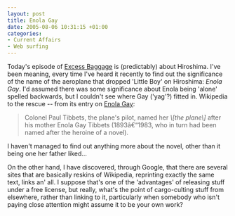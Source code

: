 ```yaml
---
layout: post
title: Enola Gay
date: 2005-08-06 10:31:15 +01:00
categories:
- Current Affairs
- Web surfing
---
```

Today's episode of [Excess Baggage](http://www.bbc.co.uk/radio4/excessbaggage/) is (predictably) about Hiroshima.  I've been meaning, every time I've heard it recently to find out the significance of the name of the aeroplane that dropped 'Little Boy' on Hiroshima: <em>Enola Gay</em>.  I'd assumed there was some significance about Enola being 'alone' spelled backwards, but I couldn't see where Gay ('yag'?) fitted in.  Wikipedia to the rescue -- from its entry on [Enola Gay](http://en.wikipedia.org/wiki/Enola_Gay):

<blockquote><p>Colonel Paul Tibbets, the plane's pilot, named her <em>\[the plane\]</em> after his mother Enola Gay Tibbets (1893â€“1983, who in turn had been named after the heroine of a novel).</p></blockquote>

I haven't managed to find out anything more about the novel, other than it being one her father liked...

On the other hand, I have discovered, through Google, that there are several sites that are basically reskins of Wikipedia, reprinting exactly the same text, links an' all.  I suppose that's one of the 'advantages' of releasing stuff under a free license, but really, what's the point of cargo-culting stuff from elsewhere, rather than linking to it, particularly when somebody who isn't paying close attention might assume it to be your own work?
